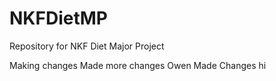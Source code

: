 # NKFDietMP
Repository for NKF Diet Major Project

Making changes
Made more changes
Owen Made Changes
hi